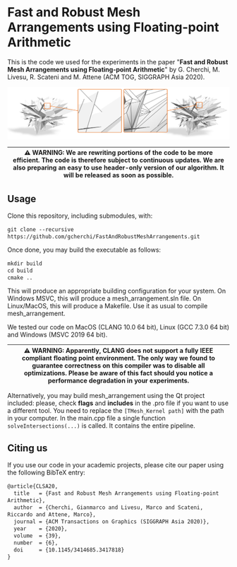 # Fast and Robust Mesh Arrangements using Floating-point Arithmetic

This is the code we used for the experiments in the paper "**Fast and Robust Mesh Arrangements using Floating-point Arithmetic**" by G. Cherchi, M. Livesu, R. Scateni and M. Attene (ACM TOG, SIGGRAPH Asia 2020). 

<p align="center"><img src="teaser_img.png"></p>

|:warning: WARNING: We are rewriting portions of the code to be more efficient. The code is therefore subject to continuous updates. We are also preparing an easy to use header-only version of our algorithm. It will be released as soon as possible.  |
| --- |

## Usage
Clone this repository, including submodules, with:
```
git clone --recursive https://github.com/gcherchi/FastAndRobustMeshArrangements.git
```
Once done, you may build the executable as follows:
```
mkdir build
cd build
cmake ..
```
This will produce an appropriate building configuration for your system.
On Windows MSVC, this will produce a mesh_arrangement.sln file.
On Linux/MacOS, this will produce a Makefile. 
Use it as usual to compile mesh_arrangement.

We tested our code on MacOS (CLANG 10.0 64 bit), Linux (GCC 7.3.0 64 bit) and Windows (MSVC 2019 64 bit).

|:warning: WARNING: Apparently, CLANG does not support a fully IEEE compliant floating point environment. The only way we found to guarantee correctness on this compiler was to disable all optimizations. Please be aware of this fact should you notice a performance degradation in your experiments. |
| --- |

Alternatively, you may build mesh_arrangement using the Qt project included: please, check **flags** and **includes** in the .pro file if you want to use a different tool.
You need to replace the `[TMesh_Kernel path]` with the path in your computer.
In the main.cpp file a single function `solveIntersections(...)` is called. It contains the entire pipeline.

## Citing us
If you use our code in your academic projects, please cite our paper using the following BibTeX entry:
```
@article{CLSA20,
  title   = {Fast and Robust Mesh Arrangements using Floating-point Arithmetic},
  author  = {Cherchi, Gianmarco and Livesu, Marco and Scateni, Riccardo and Attene, Marco},
  journal = {ACM Transactions on Graphics (SIGGRAPH Asia 2020)},
  year    = {2020},
  volume  = {39},
  number  = {6},
  doi     = {10.1145/3414685.3417818}
}
```


